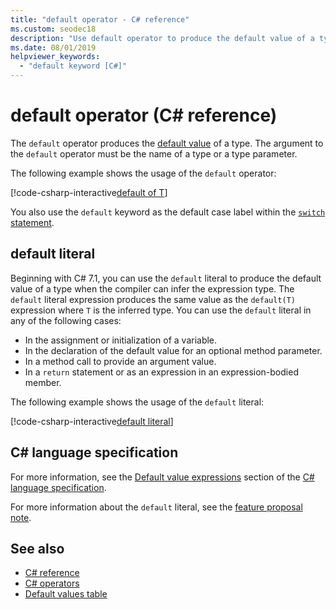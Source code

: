```yaml
---
title: "default operator - C# reference"
ms.custom: seodec18
description: "Use default operator to produce the default value of a type"
ms.date: 08/01/2019
helpviewer_keywords: 
  - "default keyword [C#]"
---
```

# default operator (C# reference)

The `default` operator produces the [default value](../keywords/default-values-table.md) of a type. The argument to the `default` operator must be the name of a type or a type parameter.

The following example shows the usage of the `default` operator:

[!code-csharp-interactive[default of T](~/samples/csharp/language-reference/operators/DefaultOperator.cs#WithOperand)]

You also use the `default` keyword as the default case label within the [`switch` statement](../keywords/switch.md).

## default literal

Beginning with C# 7.1, you can use the `default` literal to produce the default value of a type when the compiler can infer the expression type. The `default` literal expression produces the same value as the `default(T)` expression where `T` is the inferred type. You can use the `default` literal in any of the following cases:

- In the assignment or initialization of a variable.
- In the declaration of the default value for an optional method parameter.
- In a method call to provide an argument value.
- In a `return` statement or as an expression in an expression-bodied member.

The following example shows the usage of the `default` literal:

[!code-csharp-interactive[default literal](~/samples/csharp/language-reference/operators/DefaultOperator.cs#DefaultLiteral)]

## C# language specification

For more information, see the [Default value expressions](~/_csharplang/spec/expressions.md#default-value-expressions) section of the [C# language specification](~/_csharplang/spec/introduction.md).

For more information about the `default` literal, see the [feature proposal note](~/_csharplang/proposals/csharp-7.1/target-typed-default.md).

## See also

- [C# reference](../index.md)
- [C# operators](index.md)
- [Default values table](../keywords/default-values-table.md)
